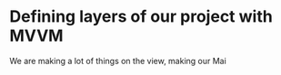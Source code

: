 # Defining layers of our project with MVVM

We are making a lot of things on the view, making our Mai
<!--stackedit_data:
eyJoaXN0b3J5IjpbLTIxNDcxNDA4NDQsMjgwNzg4ODM5XX0=
-->